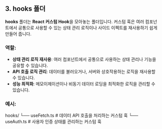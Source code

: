 ## 3. hooks 폴더

**hooks** 폴더는 **React 커스텀 Hook**을 모아놓는 폴더입니다. 커스텀 훅은 여러 컴포넌트에서 공통으로 사용할 수 있는 상태 관리 로직이나 사이드 이펙트를 재사용하기 쉽게 만들어 줍니다.

### 역할:

- **상태 관리 로직 재사용**: 여러 컴포넌트에서 공통으로 사용하는 상태 관리나 기능을 공유할 수 있습니다.
- **API 호출 로직 관리**: 데이터를 불러오거나, 서버와 상호작용하는 로직을 재사용할 수 있습니다.
- **성능 최적화**: 메모이제이션이나 비동기 데이터 로딩을 최적화한 로직을 관리할 수 있습니다.

### 예시:

hooks/ └── useFetch.ts # 데이터 API 호출을 처리하는 커스텀 훅 └── useAuth.ts # 사용자 인증 상태를 관리하는 커스텀 훅
